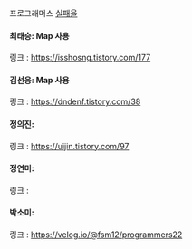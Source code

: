 프로그래머스 [실패율](https://school.programmers.co.kr/learn/courses/30/lessons/42889)<br>

#### 최태승: Map 사용
링크 : https://isshosng.tistory.com/177

#### 김선웅: Map 사용
링크 : https://dndenf.tistory.com/38

#### 정의진:
링크 : https://uijin.tistory.com/97

#### 정연미: 
링크 : 

#### 박소미: 
링크 : https://velog.io/@fsm12/programmers22
